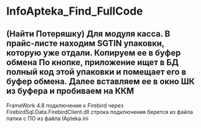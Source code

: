 # InfoApteka_Find_FullCode 
(Найти Потеряшку) Для модуля касса.
В прайс-листе находим SGTIN упаковки, которую уже отдали. Копируем ее в буфер обмена
По кнопке, приложение ищет в БД полный код этой упаковки и помещает его в буфер обмена.
Далее вставляем ее в окно ШК из буфера и пробиваем на ККМ
--------------------------------------------------------------------------------------
FrameWork 4.8 подключение к Firebird через FirebirdSql.Data.FirebirdClient.dll
строка подключения берется из файла папки с ПО из файла IApteka.ini

